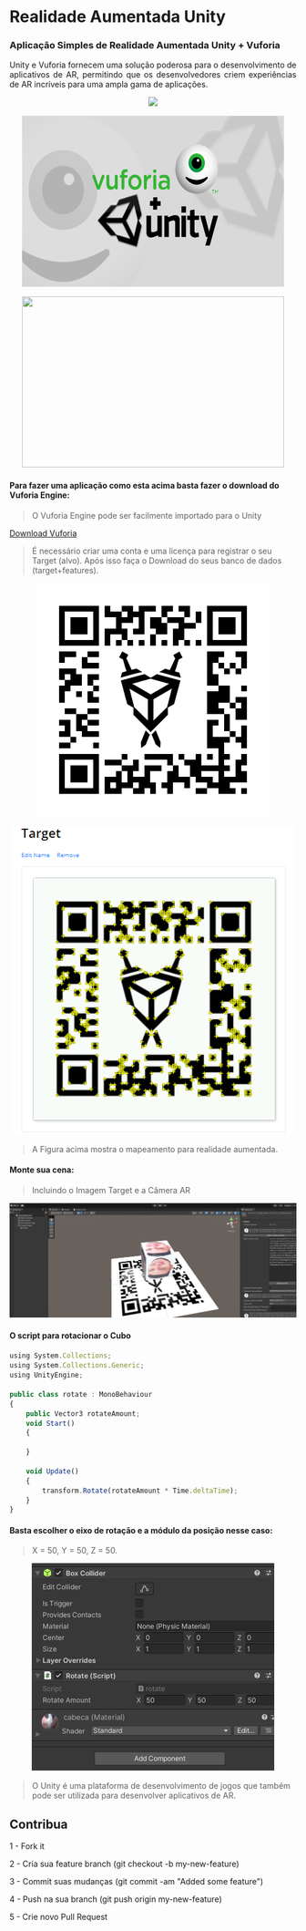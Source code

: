 # Realidade Aumentada Unity

### Aplicação Simples de Realidade Aumentada Unity + Vuforia

<p  align="justify"> Unity e Vuforia fornecem uma solução poderosa para o desenvolvimento de aplicativos de AR, permitindo que os desenvolvedores criem experiências de AR incríveis para uma ampla gama de aplicações.
</p>

<p  align="center">
<img src="https://user-images.githubusercontent.com/73097560/115834477-dbab4500-a447-11eb-908a-139a6edaec5c.gif">             
<br>


<p align="center">
<img src="Img/vuforia.png" width="460" height="300">
</p>

<!--GIF-->
<p align="center">
<img src="Img/Gif_1.gif" width="460" height="300">
</p>

#### Para fazer uma aplicação como esta acima basta fazer o download do Vuforia Engine:

>  O Vuforia Engine pode ser facilmente importado para o Unity

[Download Vuforia](https://developer.vuforia.com/user/login?url=/downloads/sdk%3F_%3D1678117884)


>  É necessário criar uma conta e uma licença para registrar o seu Target (alvo).
> Após isso faça o Download do seus banco de dados (target+features).

<!--Target-->
<p align="center">
<img src="Img/Target.png">
</p>


<!--Target-->
<p align="center">
<img src="Img/targetmod.png">
</p>

> A Figura acima mostra o mapeamento para realidade aumentada.

#### Monte sua cena:

> Incluindo o Imagem Target e a Câmera AR

<!--Unity-1-->
<p align="center">
<img src="Img/unity-1.png">
</p>

#### O script para rotacionar o Cubo

```javascript
using System.Collections;
using System.Collections.Generic;
using UnityEngine;

public class rotate : MonoBehaviour
{
    public Vector3 rotateAmount;
    void Start()
    {
        
    }

    void Update()
    {
        transform.Rotate(rotateAmount * Time.deltaTime);
    }
}
```

#### Basta escolher o eixo de rotação e a módulo da posição nesse caso:
> X = 50, Y = 50, Z = 50.

<!--Detalhes-1-->
<p align="center">
<img src="Img/Detalhes.png">
</p>

> O Unity é uma plataforma de desenvolvimento de jogos que também pode ser utilizada para desenvolver aplicativos de AR.

## Contribua 

1 - Fork it

2 - Cria sua feature branch (git checkout -b my-new-feature)

3 - Commit suas mudanças (git commit -am "Added some feature")

4 - Push na sua branch (git push origin my-new-feature)

5 - Crie novo Pull Request
